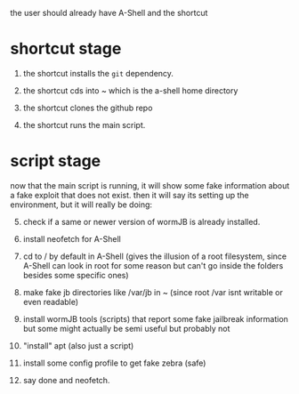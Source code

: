 the user should already have A-Shell and the shortcut

# shortcut stage

1. the shortcut installs the `git` dependency.

2. the shortcut cds into ~ which is the a-shell home directory

3. the shortcut clones the github repo

4. the shortcut runs the main script.

# script stage

now that the main script is running, it will show some fake information about a fake exploit that does not exist. then it will say its setting up the environment, but it will really be doing:

5. check if a same or newer version of wormJB is already installed.

6. install neofetch for A-Shell

7. cd to / by default in A-Shell (gives the illusion of a root filesystem, since A-Shell can look in root for some reason but can't go inside the folders besides some specific ones)

8. make fake jb directories like /var/jb in ~ (since root /var isnt writable or even readable)

9. install wormJB tools (scripts) that report some fake jailbreak information but some might actually be semi useful but probably not

10. "install" apt (also just a script)

11. install some config profile to get fake zebra (safe)

12. say done and neofetch.
